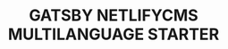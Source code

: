 ---
pageKey: opensource
title: GATSBY NETLIFYCMS MULTILANGUAGE STARTER
link: www.krimould.com
tags:
  - REACT
  - GATSBYJS
  - NETLIFYCMS
---